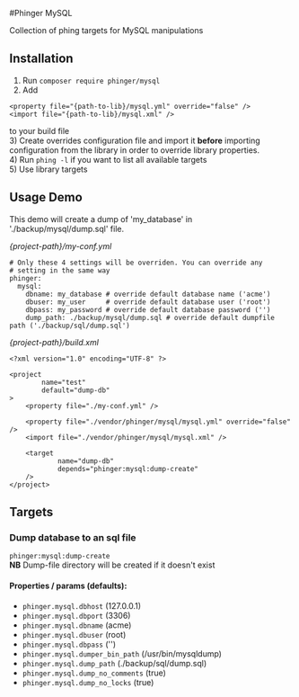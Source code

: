 #Phinger MySQL

Collection of phing targets for MySQL manipulations

## Installation

1) Run `composer require phinger/mysql`  
2) Add  
```
<property file="{path-to-lib}/mysql.yml" override="false" />
<import file="{path-to-lib}/mysql.xml" />
```
to your build file  
3) Create overrides configuration file and import it __before__ importing configuration from the library in order to override library properties.  
4) Run `phing -l` if you want to list all available targets  
5) Use library targets  

## Usage Demo

This demo will create a dump of 'my_database' in './backup/mysql/dump.sql' file.  

_{project-path}/my-conf.yml_
```
# Only these 4 settings will be overriden. You can override any
# setting in the same way
phinger:
  mysql:
    dbname: my_database # override default database name ('acme')
    dbuser: my_user     # override default database user ('root')
    dbpass: my_password # override default database password ('')
    dump_path: ./backup/mysql/dump.sql # override default dumpfile path ('./backup/sql/dump.sql')
```

_{project-path}/build.xml_
```
<?xml version="1.0" encoding="UTF-8" ?>

<project
        name="test"
        default="dump-db"
>
    <property file="./my-conf.yml" />
    
    <property file="./vendor/phinger/mysql/mysql.yml" override="false" />
    <import file="./vendor/phinger/mysql/mysql.xml" />
    
    <target
            name="dump-db"
            depends="phinger:mysql:dump-create"
    />
</project>
```

## Targets

### Dump database to an sql file
`phinger:mysql:dump-create `  
**NB** Dump-file directory will be created if it doesn't exist

#### Properties / params (defaults):
* `phinger.mysql.dbhost`           (127.0.0.1)  
* `phinger.mysql.dbport`           (3306)  
* `phinger.mysql.dbname`           (acme)  
* `phinger.mysql.dbuser`           (root)  
* `phinger.mysql.dbpass`           ('')  
* `phinger.mysql.dumper_bin_path`  (/usr/bin/mysqldump)  
* `phinger.mysql.dump_path`        (./backup/sql/dump.sql)  
* `phinger.mysql.dump_no_comments` (true)  
* `phinger.mysql.dump_no_locks`    (true)  
